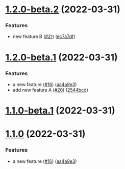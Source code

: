 # [1.2.0-beta.2](https://github.com/grof/hello-cli/compare/v1.2.0-beta.1...v1.2.0-beta.2) (2022-03-31)


### Features

* new feature B ([#21](https://github.com/grof/hello-cli/issues/21)) ([ec7a7df](https://github.com/grof/hello-cli/commit/ec7a7dfc4d4bcd911e32fc1dc88679aca42ce6bd))

# [1.2.0-beta.1](https://github.com/grof/hello-cli/compare/v1.1.0...v1.2.0-beta.1) (2022-03-31)


### Features

* a new feature ([#16](https://github.com/grof/hello-cli/issues/16)) ([aa4a9e3](https://github.com/grof/hello-cli/commit/aa4a9e3f9c6ffb32f0088dab70d2ed290726135d))
* add new feature A ([#20](https://github.com/grof/hello-cli/issues/20)) ([2544bcd](https://github.com/grof/hello-cli/commit/2544bcd821c252d5326bc605349ed18df332440d))

# [1.1.0-beta.1](https://github.com/grof/hello-cli/compare/v1.0.0...v1.1.0-beta.1) (2022-03-31)


# [1.1.0](https://github.com/grof/hello-cli/compare/v1.0.0...v1.1.0) (2022-03-31)

### Features

* a new feature ([#16](https://github.com/grof/hello-cli/issues/16)) ([aa4a9e3](https://github.com/grof/hello-cli/commit/aa4a9e3f9c6ffb32f0088dab70d2ed290726135d))
